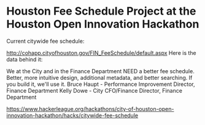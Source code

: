 # Houston Fee Schedule Project at the Houston Open Innovation Hackathon #

Current citywide fee schedule: 

http://cohapp.cityofhouston.gov/FIN_FeeSchedule/default.aspx Here is the data behind it: 

We at the City and in the Finance Department NEED a better fee schedule. Better, more intuitive design, additional metadata, and better searching. If you build it, we'll use it. Bruce Haupt - Performance Improvement Director, Finance Department Kelly Dowe - City CFO/Finance Director, Finance Department

https://www.hackerleague.org/hackathons/city-of-houston-open-innovation-hackathon/hacks/citywide-fee-schedule